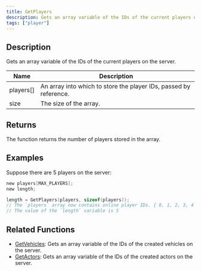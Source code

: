 ```yaml
---
title: GetPlayers
description: Gets an array variable of the IDs of the current players on the server.
tags: ["player"]
---
```


<VersionWarn version='omp v1.1.0.2612' />

## Description

Gets an array variable of the IDs of the current players on the server.

| Name          | Description                                                       |
| ------------- | ----------------------------------------------------------------- |
| players[]     | An array into which to store the player IDs, passed by reference. |
| size          | The size of the array.                                            |

## Returns

The function returns the number of players stored in the array.

## Examples

Suppose there are 5 players on the server:

```c
new players[MAX_PLAYERS];
new length;

length = GetPlayers(players, sizeof(players));
// The `players` array now contains online player IDs. { 0, 1, 2, 3, 4 }
// The value of the `length` variable is 5
```

## Related Functions

- [GetVehicles](GetVehicles): Gets an array variable of the IDs of the created vehicles on the server.
- [GetActors](GetActors): Gets an array variable of the IDs of the created actors on the server.
